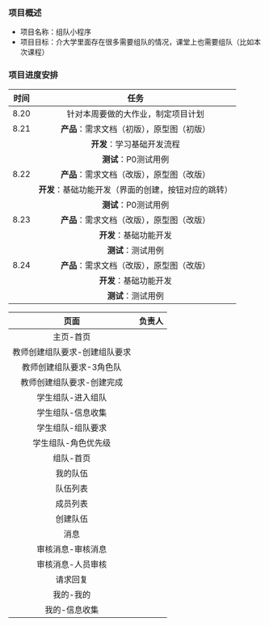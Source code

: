 ### 项目概述
- 项目名称：组队小程序
- 项目目标：介大学里面存在很多需要组队的情况，课堂上也需要组队（比如本次课程）
### 项目进度安排

|时间|任务|
|:---:|:---:|
|8.20|针对本周要做的大作业，制定项目计划|
|8.21|**产品**：需求文档（初版），原型图（初版）|
||**开发**：学习基础开发流程|
||**测试**：P0测试用例|
|8.22|**产品**：需求文档（改版），原型图（改版）|
||**开发**：基础功能开发（界面的创建，按钮对应的跳转）|
||**测试**：P0测试用例|
|8.23|**产品**：需求文档（改版），原型图（改版）|
||**开发**：基础功能开发|
||**测试**：测试用例|
|8.24|**产品**：需求文档（改版），原型图（改版）|
||**开发**：基础功能开发|
||**测试**：测试用例|


|页面|负责人|
|:---:|:---:|
|主页-首页||
|教师创建组队要求-创建组队要求||
|教师创建组队要求-3角色队||
|教师创建组队要求-创建完成||
|学生组队-进入组队||
|学生组队-信息收集||
|学生组队-组队要求||
|学生组队-角色优先级||
|组队-首页||
|我的队伍||
|队伍列表||
|成员列表||
|创建队伍||
|消息||
|审核消息-审核消息||
|审核消息-人员审核||
|请求回复||
|我的-我的||
|我的-信息收集||
